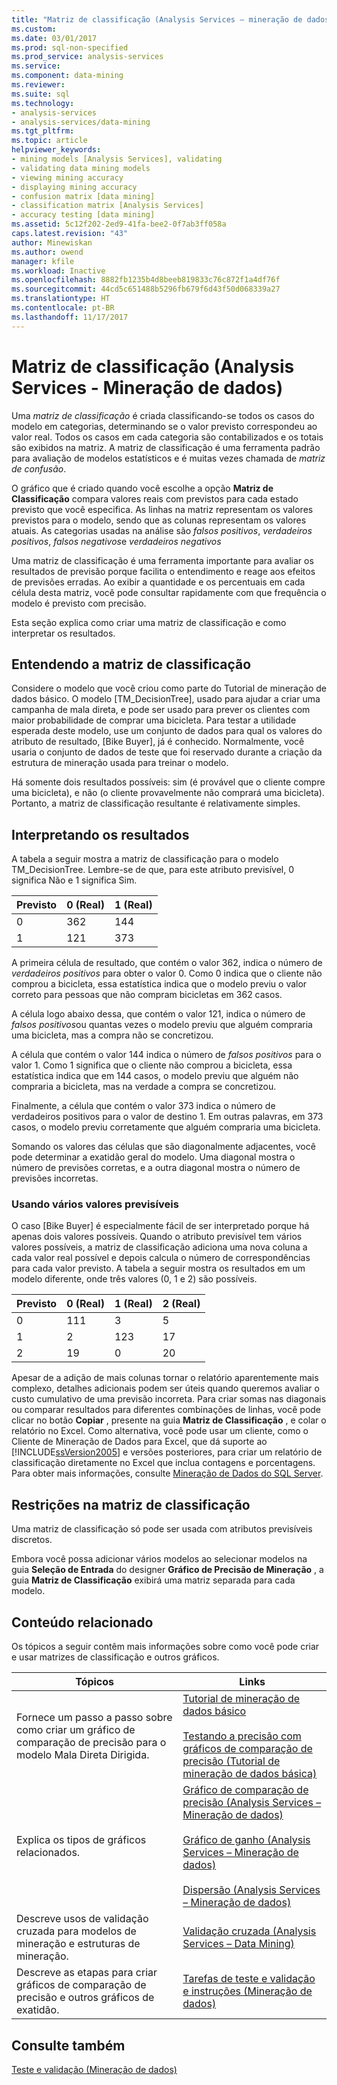 ```yaml
---
title: "Matriz de classificação (Analysis Services – mineração de dados) | Microsoft Docs"
ms.custom: 
ms.date: 03/01/2017
ms.prod: sql-non-specified
ms.prod_service: analysis-services
ms.service: 
ms.component: data-mining
ms.reviewer: 
ms.suite: sql
ms.technology:
- analysis-services
- analysis-services/data-mining
ms.tgt_pltfrm: 
ms.topic: article
helpviewer_keywords:
- mining models [Analysis Services], validating
- validating data mining models
- viewing mining accuracy
- displaying mining accuracy
- confusion matrix [data mining]
- classification matrix [Analysis Services]
- accuracy testing [data mining]
ms.assetid: 5c12f202-2ed9-41fa-bee2-0f7ab3ff058a
caps.latest.revision: "43"
author: Minewiskan
ms.author: owend
manager: kfile
ms.workload: Inactive
ms.openlocfilehash: 8882fb1235b4d8beeb819833c76c872f1a4df76f
ms.sourcegitcommit: 44cd5c651488b5296fb679f6d43f50d068339a27
ms.translationtype: HT
ms.contentlocale: pt-BR
ms.lasthandoff: 11/17/2017
---
```

# <a name="classification-matrix-analysis-services---data-mining"></a>Matriz de classificação (Analysis Services - Mineração de dados)
  Uma *matriz de classificação* é criada classificando-se todos os casos do modelo em categorias, determinando se o valor previsto correspondeu ao valor real. Todos os casos em cada categoria são contabilizados e os totais são exibidos na matriz. A matriz de classificação é uma ferramenta padrão para avaliação de modelos estatísticos e é muitas vezes chamada de *matriz de confusão*.  
  
 O gráfico que é criado quando você escolhe a opção **Matriz de Classificação** compara valores reais com previstos para cada estado previsto que você especifica. As linhas na matriz representam os valores previstos para o modelo, sendo que as colunas representam os valores atuais. As categorias usadas na análise são *falsos positivos*, *verdadeiros positivos*, *falsos negativos*e *verdadeiros negativos*  
  
 Uma matriz de classificação é uma ferramenta importante para avaliar os resultados de previsão porque facilita o entendimento e reage aos efeitos de previsões erradas. Ao exibir a quantidade e os percentuais em cada célula desta matriz, você pode consultar rapidamente com que frequência o modelo é previsto com precisão.  
  
 Esta seção explica como criar uma matriz de classificação e como interpretar os resultados.  
  
## <a name="understanding-the-classification-matrix"></a>Entendendo a matriz de classificação  
 Considere o modelo que você criou como parte do Tutorial de mineração de dados básico. O modelo [TM_DecisionTree], usado para ajudar a criar uma campanha de mala direta, e pode ser usado para prever os clientes com maior probabilidade de comprar uma bicicleta. Para testar a utilidade esperada deste modelo, use um conjunto de dados para qual os valores do atributo de resultado, [Bike Buyer], já é conhecido. Normalmente, você usaria o conjunto de dados de teste que foi reservado durante a criação da estrutura de mineração usada para treinar o modelo.  
  
 Há somente dois resultados possíveis: sim (é provável que o cliente compre uma bicicleta), e não (o cliente provavelmente não comprará uma bicicleta). Portanto, a matriz de classificação resultante é relativamente simples.  
  
## <a name="interpreting-the-results"></a>Interpretando os resultados  
 A tabela a seguir mostra a matriz de classificação para o modelo TM_DecisionTree. Lembre-se de que, para este atributo previsível, 0 significa Não e 1 significa Sim.  
  
|Previsto|0 (Real)|1 (Real)|  
|---------------|------------------|------------------|  
|0|362|144|  
|1|121|373|  
  
 A primeira célula de resultado, que contém o valor 362, indica o número de *verdadeiros positivos* para obter o valor 0. Como 0 indica que o cliente não comprou a bicicleta, essa estatística indica que o modelo previu o valor correto para pessoas que não compram bicicletas em 362 casos.  
  
 A célula logo abaixo dessa, que contém o valor 121, indica o número de *falsos positivos*ou quantas vezes o modelo previu que alguém compraria uma bicicleta, mas a compra não se concretizou.  
  
 A célula que contém o valor 144 indica o número de *falsos positivos* para o valor 1. Como 1 significa que o cliente não comprou a bicicleta, essa estatística indica que em 144 casos, o modelo previu que alguém não compraria a bicicleta, mas na verdade a compra se concretizou.  
  
 Finalmente, a célula que contém o valor 373 indica o número de verdadeiros positivos para o valor de destino 1. Em outras palavras, em 373 casos, o modelo previu corretamente que alguém compraria uma bicicleta.  
  
 Somando os valores das células que são diagonalmente adjacentes, você pode determinar a exatidão geral do modelo. Uma diagonal mostra o número de previsões corretas, e a outra diagonal mostra o número de previsões incorretas.  
  
### <a name="using-multiple-predictable-values"></a>Usando vários valores previsíveis  
 O caso [Bike Buyer] é especialmente fácil de ser interpretado porque há apenas dois valores possíveis. Quando o atributo previsível tem vários valores possíveis, a matriz de classificação adiciona uma nova coluna a cada valor real possível e depois calcula o número de correspondências para cada valor previsto. A tabela a seguir mostra os resultados em um modelo diferente, onde três valores (0, 1 e 2) são possíveis.  
  
|Previsto|0 (Real)|1 (Real)|2 (Real)|  
|---------------|------------------|------------------|------------------|  
|0|111|3|5|  
|1|2|123|17|  
|2|19|0|20|  
  
 Apesar de a adição de mais colunas tornar o relatório aparentemente mais complexo, detalhes adicionais podem ser úteis quando queremos avaliar o custo cumulativo de uma previsão incorreta. Para criar somas nas diagonais ou comparar resultados para diferentes combinações de linhas, você pode clicar no botão **Copiar** , presente na guia **Matriz de Classificação** , e colar o relatório no Excel. Como alternativa, você pode usar um cliente, como o Cliente de Mineração de Dados para Excel, que dá suporte ao [!INCLUDE[ssVersion2005](../../includes/ssversion2005-md.md)] e versões posteriores, para criar um relatório de classificação diretamente no Excel que inclua contagens e porcentagens. Para obter mais informações, consulte [Mineração de Dados do SQL Server](http://go.microsoft.com/fwlink/?LinkID=77733).  
  
## <a name="restrictions-on-the-classification-matrix"></a>Restrições na matriz de classificação  
 Uma matriz de classificação só pode ser usada com atributos previsíveis discretos.  
  
 Embora você possa adicionar vários modelos ao selecionar modelos na guia **Seleção de Entrada** do designer **Gráfico de Precisão de Mineração** , a guia **Matriz de Classificação** exibirá uma matriz separada para cada modelo.  
  
## <a name="related-content"></a>Conteúdo relacionado  
 Os tópicos a seguir contêm mais informações sobre como você pode criar e usar matrizes de classificação e outros gráficos.  
  
|Tópicos|Links|  
|------------|-----------|  
|Fornece um passo a passo sobre como criar um gráfico de comparação de precisão para o modelo Mala Direta Dirigida.|[Tutorial de mineração de dados básico](http://msdn.microsoft.com/library/6602edb6-d160-43fb-83c8-9df5dddfeb9c)<br /><br /> [Testando a precisão com gráficos de comparação de precisão &#40;Tutorial de mineração de dados básica&#41;](http://msdn.microsoft.com/library/822d414b-4a39-473f-80c3-53476e30655a)|  
|Explica os tipos de gráficos relacionados.|[Gráfico de comparação de precisão &#40;Analysis Services – Mineração de dados&#41;](../../analysis-services/data-mining/lift-chart-analysis-services-data-mining.md)<br /><br /> [Gráfico de ganho &#40;Analysis Services – Mineração de dados&#41;](../../analysis-services/data-mining/profit-chart-analysis-services-data-mining.md)<br /><br /> [Dispersão &#40;Analysis Services – Mineração de dados&#41;](../../analysis-services/data-mining/scatter-plot-analysis-services-data-mining.md)|  
|Descreve usos de validação cruzada para modelos de mineração e estruturas de mineração.|[Validação cruzada &#40;Analysis Services – Data Mining&#41;](../../analysis-services/data-mining/cross-validation-analysis-services-data-mining.md)|  
|Descreve as etapas para criar gráficos de comparação de precisão e outros gráficos de exatidão.|[Tarefas de teste e validação e instruções &#40;Mineração de dados&#41;](../../analysis-services/data-mining/testing-and-validation-tasks-and-how-tos-data-mining.md)|  
  
## <a name="see-also"></a>Consulte também  
 [Teste e validação &#40;Mineração de dados&#41;](../../analysis-services/data-mining/testing-and-validation-data-mining.md)  
  
  

